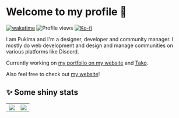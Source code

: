 # Welcome to my profile 👋
[![wakatime](https://wakatime.com/badge/user/b2c79944-f8be-4ec3-ba15-c571148b471a.svg)](https://wakatime.com/@b2c79944-f8be-4ec3-ba15-c571148b471a) ![Profile views](https://komarev.com/ghpvc/?username=Pukimaa)
[![Ko-fi](https://img.shields.io/badge/Ko--fi-FFF?style=flat&logo=kofi)](https://ko-fi.com/pukima)

I am Pukima and I'm a designer, developer and community manager. I mostly do web development and design and manage communities on various platforms like Discord.

Currently working on [my portfolio on my website](https://github.com/Pukimaa/web) and [Tako](https://github.com/tako-discord).

Also feel free to check out [my website](https://pukima.site)! 

## ✨ Some shiny stats
<table>
<td align="center" style="padding=0;width=50%;"><img src="https://github-readme-stats.vercel.app/api?username=Pukimaa&show_icons=true&theme=dark&hide_border=true" /></td>
<td align="center" style="padding=0;width=50%;"><a href="https://github.com/Pukimaa"><img src="https://streak-stats.demolab.com?user=Pukimaa&theme=dark&hide_border=true" /></a></td>
</table>
